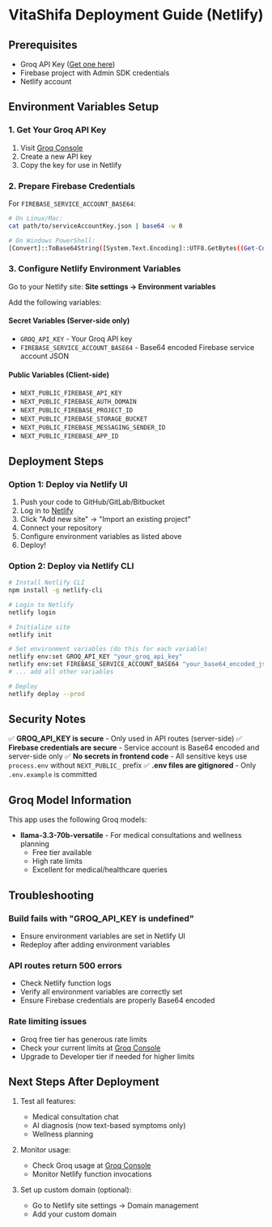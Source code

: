 # VitaShifa Deployment Guide (Netlify)

## Prerequisites
- Groq API Key ([Get one here](https://console.groq.com/keys))
- Firebase project with Admin SDK credentials
- Netlify account

## Environment Variables Setup

### 1. Get Your Groq API Key
1. Visit [Groq Console](https://console.groq.com/keys)
2. Create a new API key
3. Copy the key for use in Netlify

### 2. Prepare Firebase Credentials
For `FIREBASE_SERVICE_ACCOUNT_BASE64`:
```bash
# On Linux/Mac:
cat path/to/serviceAccountKey.json | base64 -w 0

# On Windows PowerShell:
[Convert]::ToBase64String([System.Text.Encoding]::UTF8.GetBytes((Get-Content path/to/serviceAccountKey.json -Raw)))
```

### 3. Configure Netlify Environment Variables

Go to your Netlify site: **Site settings → Environment variables**

Add the following variables:

#### Secret Variables (Server-side only)
- `GROQ_API_KEY` - Your Groq API key
- `FIREBASE_SERVICE_ACCOUNT_BASE64` - Base64 encoded Firebase service account JSON

#### Public Variables (Client-side)
- `NEXT_PUBLIC_FIREBASE_API_KEY`
- `NEXT_PUBLIC_FIREBASE_AUTH_DOMAIN`
- `NEXT_PUBLIC_FIREBASE_PROJECT_ID`
- `NEXT_PUBLIC_FIREBASE_STORAGE_BUCKET`
- `NEXT_PUBLIC_FIREBASE_MESSAGING_SENDER_ID`
- `NEXT_PUBLIC_FIREBASE_APP_ID`

## Deployment Steps

### Option 1: Deploy via Netlify UI
1. Push your code to GitHub/GitLab/Bitbucket
2. Log in to [Netlify](https://app.netlify.com)
3. Click "Add new site" → "Import an existing project"
4. Connect your repository
5. Configure environment variables as listed above
6. Deploy!

### Option 2: Deploy via Netlify CLI
```bash
# Install Netlify CLI
npm install -g netlify-cli

# Login to Netlify
netlify login

# Initialize site
netlify init

# Set environment variables (do this for each variable)
netlify env:set GROQ_API_KEY "your_groq_api_key"
netlify env:set FIREBASE_SERVICE_ACCOUNT_BASE64 "your_base64_encoded_json"
# ... add all other variables

# Deploy
netlify deploy --prod
```

## Security Notes

✅ **GROQ_API_KEY is secure** - Only used in API routes (server-side)
✅ **Firebase credentials are secure** - Service account is Base64 encoded and server-side only
✅ **No secrets in frontend code** - All sensitive keys use `process.env` without `NEXT_PUBLIC_` prefix
✅ **.env files are gitignored** - Only `.env.example` is committed

## Groq Model Information

This app uses the following Groq models:
- **llama-3.3-70b-versatile** - For medical consultations and wellness planning
  - Free tier available
  - High rate limits
  - Excellent for medical/healthcare queries

## Troubleshooting

### Build fails with "GROQ_API_KEY is undefined"
- Ensure environment variables are set in Netlify UI
- Redeploy after adding environment variables

### API routes return 500 errors
- Check Netlify function logs
- Verify all environment variables are correctly set
- Ensure Firebase credentials are properly Base64 encoded

### Rate limiting issues
- Groq free tier has generous rate limits
- Check your current limits at [Groq Console](https://console.groq.com/settings/limits)
- Upgrade to Developer tier if needed for higher limits

## Next Steps After Deployment

1. Test all features:
   - Medical consultation chat
   - AI diagnosis (now text-based symptoms only)
   - Wellness planning

2. Monitor usage:
   - Check Groq usage at [Groq Console](https://console.groq.com)
   - Monitor Netlify function invocations

3. Set up custom domain (optional):
   - Go to Netlify site settings → Domain management
   - Add your custom domain
